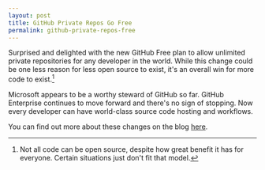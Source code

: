 ```yaml
---
layout: post
title: GitHub Private Repos Go Free
permalink: github-private-repos-free
---
```


Surprised and delighted with the new GitHub Free plan to allow unlimited private repositories for any developer in the world.  While this change could be one less reason for less open source to exist, it's an overall win for more code to exist.[^fn-open_source]



Microsoft appears to be a worthy steward of GitHub so far.  GitHub Enterprise continues to move forward and there's no sign of stopping.  Now every developer can have world-class source code hosting and workflows.

You can find out more about these changes on the blog [here](https://github.blog/2019-01-07-new-year-new-github).

[^fn-open_source]: Not all code can be open source, despite how great benefit it has for everyone.  Certain situations just don't fit that model.
